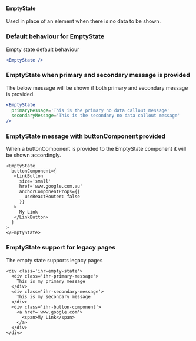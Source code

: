 #### EmptyState

Used in place of an element when there is no data to be shown.


### Default behaviour for EmptyState
Empty state default behaviour

```jsx
<EmptyState />
```

### EmptyState when primary and secondary message is provided
The below message will be shown if both primary and secondary message is provided.

```jsx
<EmptyState
  primaryMessage='This is the primary no data callout message'
  secondaryMessage='This is the secondary no data callout message' 
/>
```

### EmptyState message with buttonComponent provided
When a buttonComponent is provided to the EmptyState component it will be shown accordingly.

```jsx.
<EmptyState
  buttonComponent={
   <LinkButton
     size='small'
     href='www.google.com.au'
     anchorComponentProps={{
       useReactRouter: false
     }}
   >
     My Link
   </LinkButton>
  }
>
</EmptyState>
```

### EmptyState support for legacy pages
The empty state supports legacy pages

```jsx.
<div class='ihr-empty-state'>
  <div class='ihr-primary-message'>
    This is my primary message
  </div>
  <div class='ihr-secondary-message'>
    This is my secondary message
  </div>
  <div class='ihr-button-component'>
    <a href='www.google.com'>
      <span>My Link</span>
    </a>
  </div>
</div>
```

